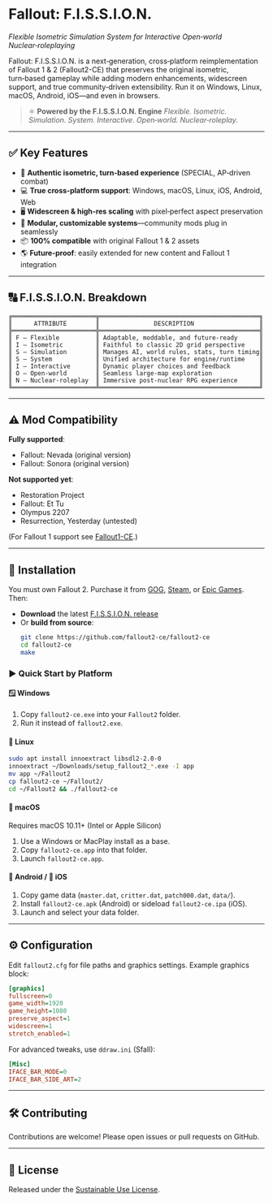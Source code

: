 # Fallout: F.I.S.S.I.O.N.
*Flexible Isometric Simulation System for Interactive Open‑world Nuclear‑roleplaying*

Fallout: F.I.S.S.I.O.N. is a next‑generation, cross‑platform reimplementation of Fallout 1 & 2 (Fallout2-CE) that preserves the original isometric, turn‑based gameplay while adding modern enhancements, widescreen support, and true community‑driven extensibility. Run it on Windows, Linux, macOS, Android, iOS—and even in browsers.

> ⚛️ **Powered by the F.I.S.S.I.O.N. Engine**
> *Flexible. Isometric. Simulation. System. Interactive. Open‑world. Nuclear‑roleplay.*

---

## ✅ Key Features

- 🔲 **Authentic isometric, turn‑based experience** (SPECIAL, AP‑driven combat)
- 💻 **True cross‑platform support**: Windows, macOS, Linux, iOS, Android, Web
- 🖥️ **Widescreen & high‑res scaling** with pixel‑perfect aspect preservation
- 🧩 **Modular, customizable systems**—community mods plug in seamlessly
- 📦 **100% compatible** with original Fallout 1 & 2 assets  
- 🌎 **Future‑proof**: easily extended for new content and Fallout 1 integration

---

## 🔠 F.I.S.S.I.O.N. Breakdown

```
╔═══════════════════════╦════════════════════════════════════════════╗
║      ATTRIBUTE        ║               DESCRIPTION                  ║
╠═══════════════════════╬════════════════════════════════════════════╣
║ F – Flexible          ║ Adaptable, moddable, and future‑ready      ║
║ I – Isometric         ║ Faithful to classic 2D grid perspective    ║
║ S – Simulation        ║ Manages AI, world rules, stats, turn timing║
║ S – System            ║ Unified architecture for engine/runtime    ║
║ I – Interactive       ║ Dynamic player choices and feedback        ║
║ O – Open‑world        ║ Seamless large‑map exploration             ║
║ N – Nuclear‑roleplay  ║ Immersive post‑nuclear RPG experience      ║
╚═══════════════════════╩════════════════════════════════════════════╝
```

---

## ⚠️ Mod Compatibility

**Fully supported**:
- Fallout: Nevada (original version)
- Fallout: Sonora (original version)

**Not supported yet**:
- Restoration Project
- Fallout: Et Tu
- Olympus 2207
- Resurrection, Yesterday (untested)

(For Fallout 1 support see [Fallout1-CE](https://github.com/alexbatalov/fallout1-ce).)

---

## 💾 Installation

You must own Fallout 2. Purchase it from [GOG](https://www.gog.com/game/fallout_2), [Steam](https://store.steampowered.com/app/38410), or [Epic Games](https://store.epicgames.com/p/fallout-2). Then:

- **Download** the latest [F.I.S.S.I.O.N. release](https://github.com/fallout2-ce/fallout2-ce/releases)
- Or **build from source**:
  ```bash
  git clone https://github.com/fallout2-ce/fallout2-ce
  cd fallout2-ce
  make
  ```

### ▶️ Quick Start by Platform

#### 🪟 Windows
1. Copy `fallout2-ce.exe` into your `Fallout2` folder.
2. Run it instead of `fallout2.exe`.

#### 🐧 Linux
```bash
sudo apt install innoextract libsdl2-2.0-0
innoextract ~/Downloads/setup_fallout2_*.exe -I app
mv app ~/Fallout2
cp fallout2-ce ~/Fallout2/
cd ~/Fallout2 && ./fallout2-ce
```

#### 🍎 macOS
Requires macOS 10.11+ (Intel or Apple Silicon)
1. Use a Windows or MacPlay install as a base.
2. Copy `fallout2-ce.app` into that folder.
3. Launch `fallout2-ce.app`.

#### 🤖 Android / 🍏 iOS
1. Copy game data (`master.dat`, `critter.dat`, `patch000.dat`, `data/`).
2. Install `fallout2-ce.apk` (Android) or sideload `fallout2-ce.ipa` (iOS).
3. Launch and select your data folder.

---

## ⚙️ Configuration

Edit `fallout2.cfg` for file paths and graphics settings. Example graphics block:

```ini
[graphics]
fullscreen=0
game_width=1920
game_height=1080
preserve_aspect=1
widescreen=1
stretch_enabled=1
```

For advanced tweaks, use `ddraw.ini` (Sfall):

```ini
[Misc]
IFACE_BAR_MODE=0
IFACE_BAR_SIDE_ART=2
```

---

## 🛠️ Contributing

Contributions are welcome! Please open issues or pull requests on GitHub.

---

## 📜 License

Released under the [Sustainable Use License](LICENSE.md).
